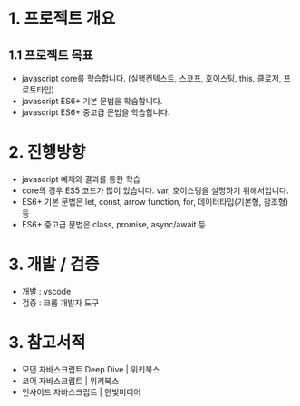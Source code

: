 # 1. 프로젝트 개요

## 1.1 프로젝트 목표

- javascript core를 학습합니다. (실행컨텍스트, 스코프, 호이스팅, this, 클로저, 프로토타입)
- javascript ES6+ 기본 문법을 학습합니다.
- javascript ES6+ 중고급 문법을 학습합니다.

# 2. 진행방향
- javascript 예제와 결과를 통한 학습
- core의 경우 ES5 코드가 많이 있습니다. var, 호이스팅을 설명하기 위해서입니다.
- ES6+ 기본 문법은 let, const, arrow function, for, 데이터타입(기본형, 참조형) 등
- ES6+ 중고급 문법은 class, promise, async/await 등

# 3. 개발 / 검증
- 개발 : vscode
- 검증 : 크롬 개발자 도구

# 3. 참고서적
- 모던 자바스크립트 Deep Dive | 위키북스
- 코어 자바스크립트 | 위키북스
- 인사이드 자바스크립트 | 한빛미디어
